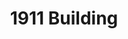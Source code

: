 ---
events:
- building: 1911 Building
  categories: 1911-building
  description: Dorothy Williams became the first African American instructor with
    faculty ranking, teaching in the Department of Sociology and Anthropology.
  event_decade: '1960'
  event_id: '2'
  excerpt: Dorothy Williams became the first African American instructor with faculty
    ranking, teaching in the Department of Sociology and Anthropology.
  image id (orig): '0227372'
  image_caption: Dorothy S. Williams, NC State University Faculty
  image_id: '0227372'
  image_link: https://d.lib.ncsu.edu/collections/catalog/0227372
  start_date: 01/01/1965
  title: First African American Instructor with Faculty Ranking
  year: '1965'
- building: 1911 Building
  categories: 1911-building
  description: In fall 1969, NC State began offering Black Studies courses; these
    courses included black American literature, the Afro American in America, black
    Americans in American politics, and black ideology. Previously, many students
    were going to Shaw University and St. Augustine's College to take these classes.
  event_decade: '1960'
  event_id: '51'
  excerpt: In fall 1969, NC State began offering Black Studies courses; these courses
    included black American literature, the Afro American in America, black Americans
    in American politics, and black ideology. Previously, many students were going
    to Shaw University and St. Augustine's College to take these classes.
  image id (orig): 0004739
  image_caption: Nineteen Eleven Building
  image_id: 0004739
  image_link: https://d.lib.ncsu.edu/collections/catalog/0004739
  redirect_from: /events/54/index.html
  start_date: 09/01/1969
  title: First Black Studies Classes offered
  year: '1969'
lat: '35.786499'
layout: post
lng: '-78.667297'
order: 32
permalink: places/1911-building/
place: 1911-building
title: 1911 Building

---